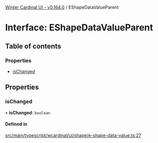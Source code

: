 [Winter Cardinal UI - v0.164.0](../index.md) / EShapeDataValueParent

# Interface: EShapeDataValueParent

## Table of contents

### Properties

- [isChanged](EShapeDataValueParent.md#ischanged)

## Properties

### isChanged

• **isChanged**: `boolean`

#### Defined in

[src/main/typescript/wcardinal/ui/shape/e-shape-data-value.ts:27](https://github.com/winter-cardinal/winter-cardinal-ui/blob/v0.164.0/src/main/typescript/wcardinal/ui/shape/e-shape-data-value.ts#L27)

